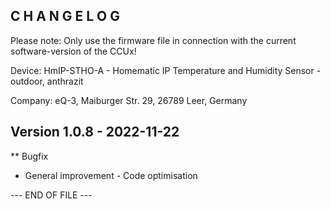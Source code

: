 ﻿C H A N G E L O G
-----------------

Please note: Only use the firmware file in connection with the current software-version
of the CCUx!

Device: HmIP-STHO-A - Homematic IP Temperature and Humidity Sensor - outdoor, anthrazit

Company: eQ-3, Maiburger Str. 29, 26789 Leer, Germany


Version 1.0.8 - 2022-11-22
---------------------

** Bugfix
   * General improvement - Code optimisation 


--- END OF FILE ---